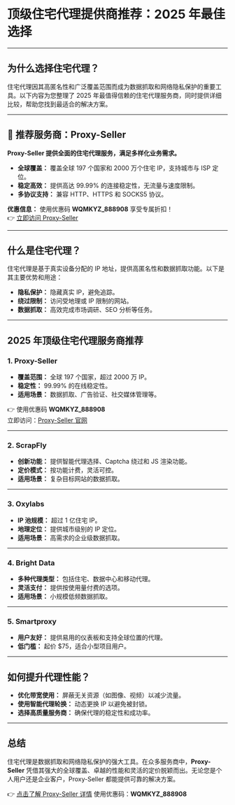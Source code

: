 # 顶级住宅代理提供商推荐：2025 年最佳选择

---

## 为什么选择住宅代理？

住宅代理因其高匿名性和广泛覆盖范围而成为数据抓取和网络隐私保护的重要工具。以下内容为您整理了 2025 年最值得信赖的住宅代理服务商，同时提供详细比较，帮助您找到最适合的解决方案。

---

## 🌟 推荐服务商：Proxy-Seller

**Proxy-Seller 提供全面的住宅代理服务，满足多样化业务需求。**

- **全球覆盖：** 覆盖全球 197 个国家和 2000 万个住宅 IP，支持城市与 ISP 定位。
- **稳定高效：** 提供高达 99.99% 的连接稳定性，无流量与速度限制。
- **多协议支持：** 兼容 HTTP、HTTPS 和 SOCKS5 协议。

**优惠信息：**
使用优惠码 **WQMKYZ_888908** 享受专属折扣！  
👉 [立即访问 Proxy-Seller](https://bit.ly/proxy-seller-coupon)

---

## 什么是住宅代理？

住宅代理是基于真实设备分配的 IP 地址，提供高匿名性和数据抓取功能。以下是其主要优势和用途：

- **隐私保护：** 隐藏真实 IP，避免追踪。
- **绕过限制：** 访问受地理或 IP 限制的网站。
- **数据抓取：** 高效完成市场调研、SEO 分析等任务。

---

## 2025 年顶级住宅代理服务商推荐

### **1. Proxy-Seller**
- **覆盖范围：** 全球 197 个国家，超过 2000 万 IP。
- **稳定性：** 99.99% 的在线稳定性。
- **适用场景：** 数据抓取、广告验证、社交媒体管理等。

👉 使用优惠码 **WQMKYZ_888908**  
立即访问：[Proxy-Seller 官网](https://bit.ly/proxy-seller-coupon)

---

### **2. ScrapFly**
- **创新功能：** 提供智能代理选择、Captcha 绕过和 JS 渲染功能。
- **定价模式：** 按功能计费，灵活可控。
- **适用场景：** 复杂目标网站的数据抓取。

---

### **3. Oxylabs**
- **IP 池规模：** 超过 1 亿住宅 IP。
- **地理定位：** 提供城市级别的 IP 定位。
- **适用场景：** 高需求的企业级数据抓取。

---

### **4. Bright Data**
- **多种代理类型：** 包括住宅、数据中心和移动代理。
- **灵活支付：** 提供按使用量付费的选项。
- **适用场景：** 小规模低频数据抓取。

---

### **5. Smartproxy**
- **用户友好：** 提供易用的仪表板和支持全球位置的代理。
- **低门槛：** 起价 $75，适合小型项目用户。

---

## 如何提升代理性能？

- **优化带宽使用：** 屏蔽无关资源（如图像、视频）以减少流量。
- **使用智能代理轮换：** 动态更换 IP 以避免被封锁。
- **选择高质量服务商：** 确保代理的稳定性和成功率。

---

## 总结

住宅代理是数据抓取和网络隐私保护的强大工具。在众多服务商中，**Proxy-Seller** 凭借其强大的全球覆盖、卓越的性能和灵活的定价脱颖而出。无论您是个人用户还是企业客户，Proxy-Seller 都能提供可靠的解决方案。

👉 [点击了解 Proxy-Seller 详情](https://bit.ly/proxy-seller-coupon)   使用优惠码：**WQMKYZ_888908**
